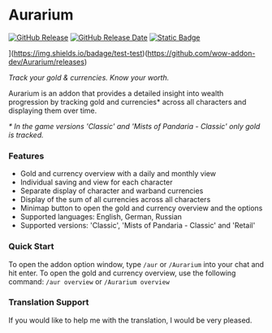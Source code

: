 # Aurarium

[![GitHub Release](https://img.shields.io/github/v/release/wow-addon-dev/Aurarium?logo=github&cacheSeconds=600)](https://github.com/wow-addon-dev/Aurarium/releases)
[![GitHub Release Date](https://img.shields.io/github/release-date/wow-addon-dev/Aurarium?logo=github&cacheSeconds=600)](https://github.com/wow-addon-dev/Aurarium/releases)
[![Static Badge](https://img.shields.io/badge/buy_me_a_coffe-Donate-blue)](https://github.com/wow-addon-dev/Aurarium/releases)

](https://img.shields.io/badage/test-test)(https://github.com/wow-addon-dev/Aurarium/releases)

*Track your gold & currencies. Know your worth.*

Aurarium is an addon that provides a detailed insight into wealth progression by tracking gold and currencies* across all characters and displaying them over time.

*\* In the game versions 'Classic' and 'Mists of Pandaria - Classic' only gold is tracked.*

### Features

*   Gold and currency overview with a daily and monthly view
*   Individual saving and view for each character
*   Separate display of character and warband currencies
*   Display of the sum of all currencies across all characters
*   Minimap button to open the gold and currency overview and the options
*   Supported languages: English, German, Russian
*   Supported versions: 'Classic', 'Mists of Pandaria - Classic' and 'Retail'

### Quick Start

To open the addon option window, type `/aur` or `/Aurarium` into your chat and hit enter. To open the gold and currency overview, use the following command: `/aur overview` or `/Aurarium overview`

### Translation Support

If you would like to help me with the translation, I would be very pleased.
